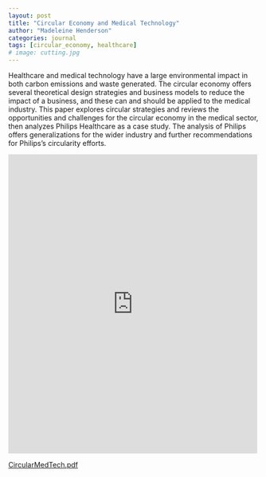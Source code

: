 ```yaml
---
layout: post
title: "Circular Economy and Medical Technology"
author: "Madeleine Henderson"
categories: journal
tags: [circular_economy, healthcare]
# image: cutting.jpg
---
```


Healthcare and medical technology have a large environmental impact in both carbon emissions and waste generated. The circular economy offers several theoretical design strategies and business models to reduce the impact of a business, and these can and should be applied to the medical industry. This paper explores circular strategies and reviews the opportunities and challenges for the circular economy in the medical sector, then analyzes Philips Healthcare as a case study. The analysis of Philips offers generalizations for the wider industry and further recommendations for Philips’s circularity efforts.


<embed src="https://ml-henderson.github.io/assets/files/Sustainable_Manufacturing_Case_Study.pdf"
    type="application/pdf" 
    width="500"
    height="600"/>

[CircularMedTech.pdf](../assets/files/Sustainable_Manufacturing_Case_Study.pdf)